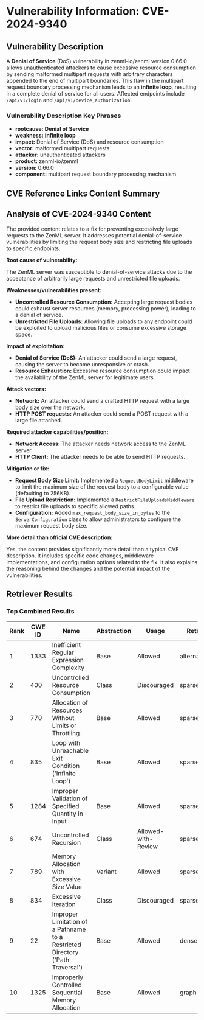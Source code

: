 # Vulnerability Information: CVE-2024-9340

## Vulnerability Description
A **Denial of Service** (DoS) vulnerability in zenml-io/zenml version 0.66.0 allows unauthenticated attackers to cause excessive resource consumption by sending malformed multipart requests with arbitrary characters appended to the end of multipart boundaries. This flaw in the multipart request boundary processing mechanism leads to an **infinite loop**, resulting in a complete denial of service for all users. Affected endpoints include `/api/v1/login` and `/api/v1/device_authorization`.

### Vulnerability Description Key Phrases
- **rootcause:** **Denial of Service**
- **weakness:** **infinite loop**
- **impact:** Denial of Service (DoS) and resource consumption
- **vector:** malformed multipart requests
- **attacker:** unauthenticated attackers
- **product:** zenml-io/zenml
- **version:** 0.66.0
- **component:** multipart request boundary processing mechanism

## CVE Reference Links Content Summary
## Analysis of CVE-2024-9340 Content

The provided content relates to a fix for preventing excessively large requests to the ZenML server. It addresses potential denial-of-service vulnerabilities by limiting the request body size and restricting file uploads to specific endpoints.

**Root cause of vulnerability:**

The ZenML server was susceptible to denial-of-service attacks due to the acceptance of arbitrarily large requests and unrestricted file uploads.

**Weaknesses/vulnerabilities present:**

*   **Uncontrolled Resource Consumption:** Accepting large request bodies could exhaust server resources (memory, processing power), leading to a denial of service.
*   **Unrestricted File Uploads:** Allowing file uploads to any endpoint could be exploited to upload malicious files or consume excessive storage space.

**Impact of exploitation:**

*   **Denial of Service (DoS):** An attacker could send a large request, causing the server to become unresponsive or crash.
*   **Resource Exhaustion:**  Excessive resource consumption could impact the availability of the ZenML server for legitimate users.

**Attack vectors:**

*   **Network:** An attacker could send a crafted HTTP request with a large body size over the network.
*   **HTTP POST requests:** An attacker could send a POST request with a large file attached.

**Required attacker capabilities/position:**

*   **Network Access:** The attacker needs network access to the ZenML server.
*   **HTTP Client:** The attacker needs to be able to send HTTP requests.

**Mitigation or fix:**

*   **Request Body Size Limit:** Implemented a `RequestBodyLimit` middleware to limit the maximum size of the request body to a configurable value (defaulting to 256KB).
*   **File Upload Restriction:** Implemented a `RestrictFileUploadsMiddleware` to restrict file uploads to specific allowed paths.
*   **Configuration:** Added `max_request_body_size_in_bytes` to the `ServerConfiguration` class to allow administrators to configure the maximum request body size.

**More detail than official CVE description:**

Yes, the content provides significantly more detail than a typical CVE description. It includes specific code changes, middleware implementations, and configuration options related to the fix. It also explains the reasoning behind the changes and the potential impact of the vulnerabilities.

## Retriever Results

### Top Combined Results

| Rank | CWE ID | Name | Abstraction | Usage  | Retrievers | Individual Scores |
|------|--------|------|-------------|-------|------------|-------------------|
| 1 | 1333 | Inefficient Regular Expression Complexity | Base | Allowed | alternate_terms | 0.700 |
| 2 | 400 | Uncontrolled Resource Consumption | Class | Discouraged | sparse | 0.439 |
| 3 | 770 | Allocation of Resources Without Limits or Throttling | Base | Allowed | sparse | 0.424 |
| 4 | 835 | Loop with Unreachable Exit Condition ('Infinite Loop') | Base | Allowed | sparse | 0.405 |
| 5 | 1284 | Improper Validation of Specified Quantity in Input | Base | Allowed | sparse | 0.389 |
| 6 | 674 | Uncontrolled Recursion | Class | Allowed-with-Review | sparse | 0.388 |
| 7 | 789 | Memory Allocation with Excessive Size Value | Variant | Allowed | sparse | 0.380 |
| 8 | 834 | Excessive Iteration | Class | Discouraged | sparse | 0.380 |
| 9 | 22 | Improper Limitation of a Pathname to a Restricted Directory ('Path Traversal') | Base | Allowed | dense | 0.537 |
| 10 | 1325 | Improperly Controlled Sequential Memory Allocation | Base | Allowed | graph | 0.003 |

